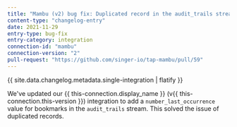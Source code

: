 ```yaml
---
title: "Mambu (v2) bug fix: Duplicated record in the audit_trails stream"
content-type: "changelog-entry"
date: 2021-11-29
entry-type: bug-fix
entry-category: integration
connection-id: "mambu"
connection-version: "2"
pull-request: "https://github.com/singer-io/tap-mambu/pull/59"
---
```

{{ site.data.changelog.metadata.single-integration | flatify }}

We've updated our {{ this-connection.display_name }} (v{{ this-connection.this-version }}) integration to add a `number_last_occurrence` value for bookmarks in the `audit_trails` stream. This solved the issue of duplicated records.